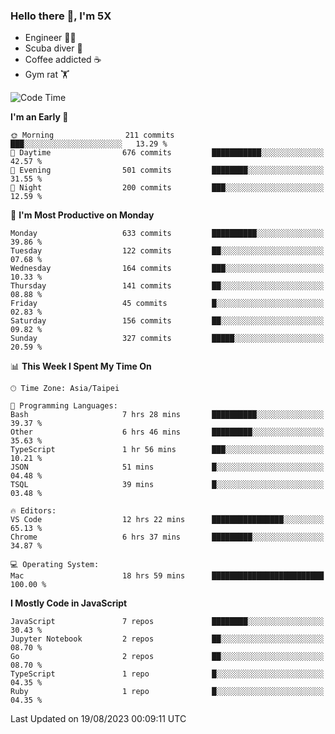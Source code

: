 ### Hello there 👋, I'm 5X

* Engineer 👨‍💻
* Scuba diver 🤿
* Coffee addicted ☕️
* Gym rat 🏋️

<!--START_SECTION:waka-->
![Code Time](http://img.shields.io/badge/Code%20Time-462%20hrs%205%20mins-blue)

**I'm an Early 🐤** 

```text
🌞 Morning                211 commits         ███░░░░░░░░░░░░░░░░░░░░░░   13.29 % 
🌆 Daytime                676 commits         ███████████░░░░░░░░░░░░░░   42.57 % 
🌃 Evening                501 commits         ████████░░░░░░░░░░░░░░░░░   31.55 % 
🌙 Night                  200 commits         ███░░░░░░░░░░░░░░░░░░░░░░   12.59 % 
```
📅 **I'm Most Productive on Monday** 

```text
Monday                   633 commits         ██████████░░░░░░░░░░░░░░░   39.86 % 
Tuesday                  122 commits         ██░░░░░░░░░░░░░░░░░░░░░░░   07.68 % 
Wednesday                164 commits         ███░░░░░░░░░░░░░░░░░░░░░░   10.33 % 
Thursday                 141 commits         ██░░░░░░░░░░░░░░░░░░░░░░░   08.88 % 
Friday                   45 commits          █░░░░░░░░░░░░░░░░░░░░░░░░   02.83 % 
Saturday                 156 commits         ██░░░░░░░░░░░░░░░░░░░░░░░   09.82 % 
Sunday                   327 commits         █████░░░░░░░░░░░░░░░░░░░░   20.59 % 
```


📊 **This Week I Spent My Time On** 

```text
🕑︎ Time Zone: Asia/Taipei

💬 Programming Languages: 
Bash                     7 hrs 28 mins       ██████████░░░░░░░░░░░░░░░   39.37 % 
Other                    6 hrs 46 mins       █████████░░░░░░░░░░░░░░░░   35.63 % 
TypeScript               1 hr 56 mins        ███░░░░░░░░░░░░░░░░░░░░░░   10.21 % 
JSON                     51 mins             █░░░░░░░░░░░░░░░░░░░░░░░░   04.48 % 
TSQL                     39 mins             █░░░░░░░░░░░░░░░░░░░░░░░░   03.48 % 

🔥 Editors: 
VS Code                  12 hrs 22 mins      ████████████████░░░░░░░░░   65.13 % 
Chrome                   6 hrs 37 mins       █████████░░░░░░░░░░░░░░░░   34.87 % 

💻 Operating System: 
Mac                      18 hrs 59 mins      █████████████████████████   100.00 % 
```

**I Mostly Code in JavaScript** 

```text
JavaScript               7 repos             ████████░░░░░░░░░░░░░░░░░   30.43 % 
Jupyter Notebook         2 repos             ██░░░░░░░░░░░░░░░░░░░░░░░   08.70 % 
Go                       2 repos             ██░░░░░░░░░░░░░░░░░░░░░░░   08.70 % 
TypeScript               1 repo              █░░░░░░░░░░░░░░░░░░░░░░░░   04.35 % 
Ruby                     1 repo              █░░░░░░░░░░░░░░░░░░░░░░░░   04.35 % 
```




 Last Updated on 19/08/2023 00:09:11 UTC
<!--END_SECTION:waka-->
